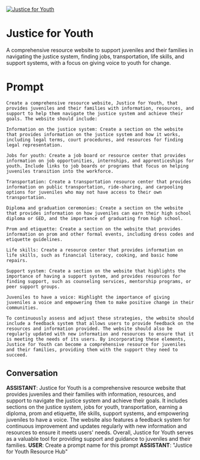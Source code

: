 
[![Justice for Youth](https://flow-prompt-covers.s3.us-west-1.amazonaws.com/icon/minimalist/mini_9.png)]()
# Justice for Youth 
A comprehensive resource website to support juveniles and their families in navigating the justice system, finding jobs, transportation, life skills, and support systems, with a focus on giving voice to youth for change.

# Prompt

```
Create a comprehensive resource website, Justice for Youth, that provides juveniles and their families with information, resources, and support to help them navigate the justice system and achieve their goals. The website should include:

Information on the justice system: Create a section on the website that provides information on the justice system and how it works, including legal terms, court procedures, and resources for finding legal representation.

Jobs for youth: Create a job board or resource center that provides information on job opportunities, internships, and apprenticeships for youth. Include links to job boards or programs that focus on helping juveniles transition into the workforce.

Transportation: Create a transportation resource center that provides information on public transportation, ride-sharing, and carpooling options for juveniles who may not have access to their own transportation.

Diploma and graduation ceremonies: Create a section on the website that provides information on how juveniles can earn their high school diploma or GED, and the importance of graduating from high school.

Prom and etiquette: Create a section on the website that provides information on prom and other formal events, including dress codes and etiquette guidelines.

Life skills: Create a resource center that provides information on life skills, such as financial literacy, cooking, and basic home repairs.

Support system: Create a section on the website that highlights the importance of having a support system, and provides resources for finding support, such as counseling services, mentorship programs, or peer support groups.

Juveniles to have a voice: Highlight the importance of giving juveniles a voice and empowering them to make positive change in their communities.

To continuously assess and adjust these strategies, the website should include a feedback system that allows users to provide feedback on the resources and information provided. The website should also be regularly updated with new information and resources to ensure that it is meeting the needs of its users. By incorporating these elements, Justice for Youth can become a comprehensive resource for juveniles and their families, providing them with the support they need to succeed.
```

## Conversation

**ASSISTANT**: Justice for Youth is a comprehensive resource website that provides juveniles and their families with information, resources, and support to navigate the justice system and achieve their goals. It includes sections on the justice system, jobs for youth, transportation, earning a diploma, prom and etiquette, life skills, support systems, and empowering juveniles to have a voice. The website also features a feedback system for continuous improvement and updates regularly with new information and resources to ensure it meets users' needs. Overall, Justice for Youth serves as a valuable tool for providing support and guidance to juveniles and their families.
**USER**: Create a prompt name for this prompt
**ASSISTANT**: "Justice for Youth Resource Hub"


